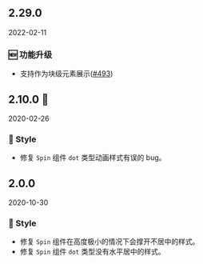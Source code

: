 ## 2.29.0

2022-02-11

### 🆕 功能升级

- 支持作为块级元素展示([#493](https://github.com/arco-design/arco-design/pull/493))

## 2.10.0 🏮

2020-02-26

### 💅 Style

- 修复 `Spin` 组件 `dot` 类型动画样式有误的 bug。

## 2.0.0

2020-10-30

### 💅 Style

- 修复 `Spin` 组件在高度极小的情况下会撑开不居中的样式。
- 修复 `Spin` 组件 `dot` 类型没有水平居中的样式。


